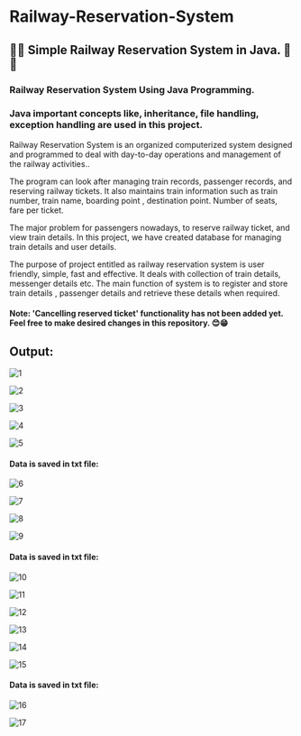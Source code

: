 # Railway-Reservation-System
## 🚆🚆 Simple Railway Reservation System in Java. 🚆🚆

### Railway Reservation System Using Java Programming.

### Java important concepts like, inheritance, file handling, exception handling are used in this project.

Railway Reservation System is an organized computerized system 
designed and programmed to deal with day-to-day operations and 
management of the railway activities..

The program can look after managing train records, passenger records, 
and reserving railway tickets. It also maintains train information such as 
train number, train name, boarding point , destination point. Number of 
seats, fare per ticket.

The major problem for passengers nowadays, to reserve railway ticket, 
and view train details.
In this project, we have created database for managing train details and 
user details. 

The purpose of project entitled as railway reservation system is user 
friendly, simple, fast and effective. It deals with collection of train details, 
messenger details etc.
The main function of system is to register and store 
train details , passenger details and retrieve these details when required.

#### Note: 'Cancelling reserved ticket' functionality has not been added yet. Feel free to make desired changes in this repository. 😊😁

## **Output:**


![1](https://user-images.githubusercontent.com/97299411/150681606-33776f16-1789-493f-88ef-f991ef6c0b73.png)

![2](https://user-images.githubusercontent.com/97299411/150681693-c338c7f5-6522-4e9c-bab9-70acd5ac9ed8.png)

![3](https://user-images.githubusercontent.com/97299411/150681694-c5cb39dc-0869-4447-a9f6-064f1139a2ce.png)

![4](https://user-images.githubusercontent.com/97299411/150681696-7bd02e8c-b1e9-41e7-a883-8d13aabbb6bc.png)

![5](https://user-images.githubusercontent.com/97299411/150681697-52eff4da-3514-4626-a2d8-29a278c7c402.png)

#### Data is saved in txt file:
![6](https://user-images.githubusercontent.com/97299411/150681698-2eb34734-fe83-418d-b076-ab9a220b7ba9.png)

![7](https://user-images.githubusercontent.com/97299411/150681699-87eff355-c2aa-4d25-ab93-a71e51cddeb5.png)

![8](https://user-images.githubusercontent.com/97299411/150681700-88f060b0-3cd9-448f-babc-1e200a537850.png)

![9](https://user-images.githubusercontent.com/97299411/150681702-a90b687e-7d67-40b7-a6b1-56eeef839e30.png)

#### Data is saved in txt file:
![10](https://user-images.githubusercontent.com/97299411/150681705-b64f080e-6309-4ba5-a82d-7dc20307af19.png)

![11](https://user-images.githubusercontent.com/97299411/150681706-f2184376-bd33-44ea-9f15-27df9eba199f.png)

![12](https://user-images.githubusercontent.com/97299411/150681708-c7b0e570-7dc5-4381-a679-226061557104.png)

![13](https://user-images.githubusercontent.com/97299411/150681709-b5a28556-6145-400d-a8b8-0f56c7be1f66.png)

![14](https://user-images.githubusercontent.com/97299411/150681710-13f4e6db-7ad9-4205-9ae2-c7f918d874e1.png)

![15](https://user-images.githubusercontent.com/97299411/150681711-47dd7ab9-622a-443d-94ce-090df18c2071.png)

#### Data is saved in txt file:
![16](https://user-images.githubusercontent.com/97299411/150681712-15c951e8-5990-4027-a321-b6df5b758c27.png)

![17](https://user-images.githubusercontent.com/97299411/150681713-03944ac1-890c-4b59-a14a-42c96b6ce167.png)

